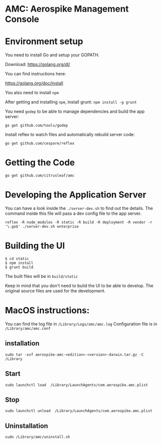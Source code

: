 # AMC: Aerospike Management Console

# Environment setup

You need to install Go and setup your GOPATH.

Download: https://golang.org/dl/

You can find instructions here:

https://golang.org/doc/install

You also need to install `npm`

After getting and installing `npm`, install grunt: `npm install -g grunt`

You need `godep` to be able to manage dependencies and build the app server:

`go get github.com/tools/godep`

Install reflex to watch files and automatically rebuild server code:

`go get github.com/cespare/reflex`

# Getting the Code

`go get github.com/citrusleaf/amc`

# Developing the Application Server

You can have a look inside the `./server-dev.sh` to find out the details. The command inside this file will pass a dev config file to the app server.

`reflex -R node_modules -R static -R build -R deployment -R vendor -r '\.go$' ./server-dev.sh enterprise`

# Building the UI

```shell
$ cd static
$ npm install
$ grunt build
```

The built files will be in `build/static`

Keep in mind that you don't need to build the UI to be able to develop. The original source files are used for the development.

# MacOS instructions:

You can find the log file in `/Library/Logs/amc/amc.log`
Configuration file is in `/Library/amc/amc.conf`

## installation
`sudo tar -xvf aerospike-amc-<edition>-<version>-darwin.tar.gz -C /Library`

## Start
`sudo launchctl load  /Library/LaunchAgents/com.aerospike.amc.plist`

## Stop
`sudo launchctl unload  /Library/LaunchAgents/com.aerospike.amc.plist`

## Uninstallation
`sudo /Library/amc/uninstall.sh`

